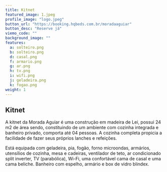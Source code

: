 ```yaml
---
title: Kitnet
featured_image: 1.jpeg
profile_image: "logo.jpeg"
button_url: "https://booking.hqbeds.com.br/moradaaguiar"
button_desc: "Reserve já"
viemo_code: ""
background_image: ""
features:
  a: solteiro.png 
  b: solteiro.png
  d: casal.png
  f: armario.png
  g: ar.png
  h: tv.png
  i: wifi.png
  j: geladeira.png
  k: fogao.png
weight: 1
---
```


## Kitnet

A kitnet da Morada Aguiar é uma construção em madeira de Lei, possui  24 m2 de área sendo, constituindo de um ambiente com cozinha integrada e banheiro privado, comporta até 04 pessoas. A cozinha completa propicia a facilidade de fazer seus próprios lanches e refeições.

Está equipada com geladeira, pia, fogão, forno microondas, armários, utensílios de cozinha, mesa e cadeiras, ventilador de teto, ar condicionado split inverter, TV (parabólica), Wi-Fi, uma confortável cama de casal e uma cama beliche. Banheiro com espelho, armário e box de vidro blindex.
